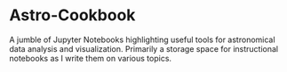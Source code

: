 # Astro-Cookbook
A jumble of Jupyter Notebooks highlighting useful tools for astronomical data analysis and visualization. Primarily a storage space
for instructional notebooks as I write them on various topics.
